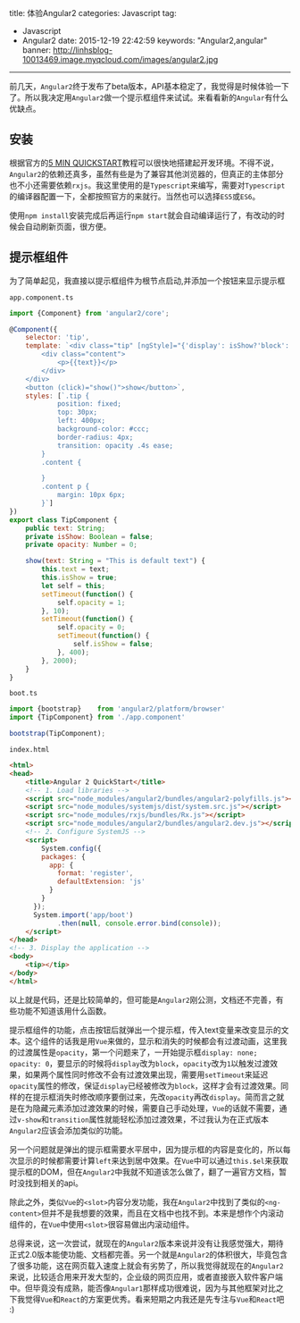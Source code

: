 title: 体验Angular2
categories: Javascript
tag:
- Javascript
- Angular2
date: 2015-12-19 22:42:59
keywords: "Angular2,angular"
banner: http://linhsblog-10013469.image.myqcloud.com/images/angular2.jpg
---

前几天，`Angular2`终于发布了beta版本，API基本稳定了，我觉得是时候体验一下了。所以我决定用`Angular2`做一个提示框组件来试试。来看看新的`Angular`有什么优缺点。
<!-- more -->
## 安装

根据官方的[5 MIN QUICKSTART](https://angular.io/docs/ts/latest/quickstart.html)教程可以很快地搭建起开发环境。不得不说，`Angular2`的依赖还真多，虽然有些是为了兼容其他浏览器的，但真正的主体部分也不小还需要依赖`rxjs`。我这里使用的是`Typescript`来编写，需要对`Typescript`的编译器配置一下，全都按照官方的来就行。当然也可以选择`ES5`或`ES6`。

使用`npm install`安装完成后再运行`npm start`就会自动编译运行了，有改动的时候会自动刷新页面，很方便。

## 提示框组件

为了简单起见，我直接以提示框组件为根节点启动,并添加一个按钮来显示提示框

`app.component.ts`
```js
import {Component} from 'angular2/core';

@Component({
    selector: 'tip',
    template: `<div class="tip" [ngStyle]="{'display': isShow?'block':'none', 'opacity': opacity}">
        <div class="content">
            <p>{{text}}</p>
        </div>
    </div>
    <button (click)="show()">show</button>`,
    styles: [`.tip {
            position: fixed;
            top: 30px;
            left: 400px;
            background-color: #ccc;
            border-radius: 4px;
            transition: opacity .4s ease;
        }
        .content {

        }
        .content p {
            margin: 10px 6px;
        }`]
})
export class TipComponent {
    public text: String;
    private isShow: Boolean = false;
    private opacity: Number = 0;

    show(text: String = "This is default text") {
        this.text = text;
        this.isShow = true;
        let self = this;
        setTimeout(function() {
            self.opacity = 1;
        }, 10);
        setTimeout(function() {
            self.opacity = 0;
            setTimeout(function() {
                self.isShow = false;
            }, 400);
        }, 2000);
    }
}
```
`boot.ts`
```typescript
import {bootstrap}    from 'angular2/platform/browser'
import {TipComponent} from './app.component'

bootstrap(TipComponent);
```
`index.html`
```html
<html>
<head>
	<title>Angular 2 QuickStart</title>
	<!-- 1. Load libraries -->
	<script src="node_modules/angular2/bundles/angular2-polyfills.js"></script>
	<script src="node_modules/systemjs/dist/system.src.js"></script>
	<script src="node_modules/rxjs/bundles/Rx.js"></script>
	<script src="node_modules/angular2/bundles/angular2.dev.js"></script>
	<!-- 2. Configure SystemJS -->
	<script>
		System.config({
        packages: {
          app: {
            format: 'register',
            defaultExtension: 'js'
          }
        }
      });
      System.import('app/boot')
            .then(null, console.error.bind(console));
	</script>
</head>
<!-- 3. Display the application -->
<body>
	<tip></tip>
</body>
</html>
```

以上就是代码，还是比较简单的，但可能是`Angular2`刚公测，文档还不完善，有些功能不知道该用什么函数。

提示框组件的功能，点击按钮后就弹出一个提示框，传入text变量来改变显示的文本。这个组件的话我是用`Vue`来做的，显示和消失的时候都会有过渡动画，这里我的过渡属性是`opacity`，第一个问题来了，一开始提示框`display: none; opacity: 0`，要显示的时候将`display`改为`block`，`opacity`改为`1`以触发过渡效果，如果两个属性同时修改不会有过渡效果出现，需要用`setTimeout`来延迟`opacity`属性的修改，保证`display`已经被修改为`block`，这样才会有过渡效果。同样的在提示框消失时修改顺序要倒过来，先改`opacity`再改`display`。简而言之就是在为隐藏元素添加过渡效果的时候，需要自己手动处理，`Vue`的话就不需要，通过`v-show`和`transition`属性就能轻松添加过渡效果，不过我认为在正式版本`Angular2`应该会添加类似的功能。

另一个问题就是弹出的提示框需要水平居中，因为提示框的内容是变化的，所以每次显示的时候都需要计算`left`来达到居中效果。在`Vue`中可以通过`this.$el`来获取提示框的DOM，但在`Angular2`中我就不知道该怎么做了，翻了一遍官方文档，暂时没找到相关的api。

除此之外，类似`Vue`的`<slot>`内容分发功能，我在`Angular2`中找到了类似的`<ng-content>`但并不是我想要的效果，而且在文档中也找不到。本来是想作个内滚动组件的，在`Vue`中使用`<slot>`很容易做出内滚动组件。

总得来说，这一次尝试，就现在的`Angular2`版本来说并没有让我感觉强大，期待正式2.0版本能使功能、文档都完善。另一个就是`Angular2`的体积很大，毕竟包含了很多功能，这在网页载入速度上就会有劣势了，所以我觉得就现在的`Angular2`来说，比较适合用来开发大型的，企业级的网页应用，或者直接嵌入软件客户端中。但毕竟没有成熟，能否像`Angular1`那样成功很难说，因为与其他框架对比之下我觉得`Vue`和`React`的方案更优秀。看来短期之内我还是先专注与`Vue`和`React`吧 :)
